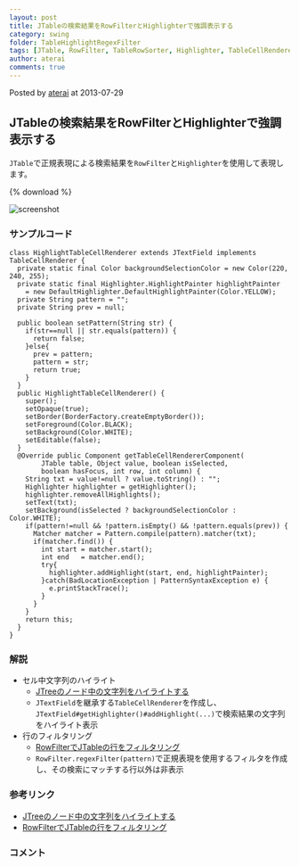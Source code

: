 ```yaml
---
layout: post
title: JTableの検索結果をRowFilterとHighlighterで強調表示する
category: swing
folder: TableHighlightRegexFilter
tags: [JTable, RowFilter, TableRowSorter, Highlighter, TableCellRenderer, JTextField, Pattern, Matcher]
author: aterai
comments: true
---
```


Posted by [aterai](http://terai.xrea.jp/aterai.html) at 2013-07-29

## JTableの検索結果をRowFilterとHighlighterで強調表示する
`JTable`で正規表現による検索結果を`RowFilter`と`Highlighter`を使用して表現します。

{% download %}

![screenshot](https://lh3.googleusercontent.com/-9b6L1m5fhBk/UfUzbWaYGtI/AAAAAAAABw8/xhrIa_pJXls/s800/TableHighlightRegexFilter.png)

### サンプルコード
<pre class="prettyprint"><code>class HighlightTableCellRenderer extends JTextField implements TableCellRenderer {
  private static final Color backgroundSelectionColor = new Color(220, 240, 255);
  private static final Highlighter.HighlightPainter highlightPainter
    = new DefaultHighlighter.DefaultHighlightPainter(Color.YELLOW);
  private String pattern = "";
  private String prev = null;

  public boolean setPattern(String str) {
    if(str==null || str.equals(pattern)) {
      return false;
    }else{
      prev = pattern;
      pattern = str;
      return true;
    }
  }
  public HighlightTableCellRenderer() {
    super();
    setOpaque(true);
    setBorder(BorderFactory.createEmptyBorder());
    setForeground(Color.BLACK);
    setBackground(Color.WHITE);
    setEditable(false);
  }
  @Override public Component getTableCellRendererComponent(
        JTable table, Object value, boolean isSelected,
        boolean hasFocus, int row, int column) {
    String txt = value!=null ? value.toString() : "";
    Highlighter highlighter = getHighlighter();
    highlighter.removeAllHighlights();
    setText(txt);
    setBackground(isSelected ? backgroundSelectionColor : Color.WHITE);
    if(pattern!=null &amp;&amp; !pattern.isEmpty() &amp;&amp; !pattern.equals(prev)) {
      Matcher matcher = Pattern.compile(pattern).matcher(txt);
      if(matcher.find()) {
        int start = matcher.start();
        int end   = matcher.end();
        try{
          highlighter.addHighlight(start, end, highlightPainter);
        }catch(BadLocationException | PatternSyntaxException e) {
          e.printStackTrace();
        }
      }
    }
    return this;
  }
}
</code></pre>

### 解説
- セル中文字列のハイライト
    - [JTreeのノード中の文字列をハイライトする](http://terai.xrea.jp/Swing/HighlightWordInNode.html)
    - `JTextField`を継承する`TableCellRenderer`を作成し、`JTextField#getHighlighter()#addHighlight(...)`で検索結果の文字列をハイライト表示
- 行のフィルタリング
    - [RowFilterでJTableの行をフィルタリング](http://terai.xrea.jp/Swing/RowFilter.html)
    - `RowFilter.regexFilter(pattern)`で正規表現を使用するフィルタを作成し、その検索にマッチする行以外は非表示

<!-- dummy comment line for breaking list -->

### 参考リンク
- [JTreeのノード中の文字列をハイライトする](http://terai.xrea.jp/Swing/HighlightWordInNode.html)
- [RowFilterでJTableの行をフィルタリング](http://terai.xrea.jp/Swing/RowFilter.html)

<!-- dummy comment line for breaking list -->

### コメント
